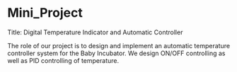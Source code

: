 # Mini_Project
Title: Digital Temperature Indicator and Automatic Controller

The role of our project is to design and implement an automatic temperature controller system for the Baby Incubator. We design ON/OFF controlling as well as PID controlling of temperature.
